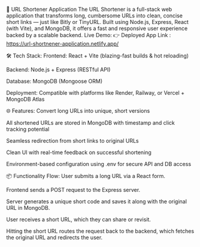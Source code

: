 🔗 URL Shortener Application
The URL Shortener is a full-stack web application that transforms long, cumbersome URLs into clean, concise short links — just like Bitly or TinyURL. Built using Node.js, Express, React (with Vite), and MongoDB, it offers a fast and responsive user experience backed by a scalable backend.
Live Demo:
👉 Deployed App Link : https://url-shortnener-application.netlify.app/

🛠 Tech Stack:
Frontend: React + Vite (blazing-fast builds & hot reloading)

Backend: Node.js + Express (RESTful API)

Database: MongoDB (Mongoose ORM)

Deployment: Compatible with platforms like Render, Railway, or Vercel + MongoDB Atlas

🌐 Features:
Convert long URLs into unique, short versions

All shortened URLs are stored in MongoDB with timestamp and click tracking potential

Seamless redirection from short links to original URLs

Clean UI with real-time feedback on successful shortening

Environment-based configuration using .env for secure API and DB access

📦 Functionality Flow:
User submits a long URL via a React form.

Frontend sends a POST request to the Express server.

Server generates a unique short code and saves it along with the original URL in MongoDB.

User receives a short URL, which they can share or revisit.

Hitting the short URL routes the request back to the backend, which fetches the original URL and redirects the user.
